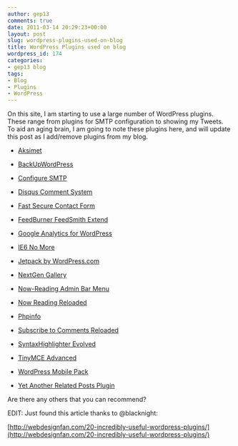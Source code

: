 ```yaml
---
author: gep13
comments: true
date: 2011-03-14 20:29:23+00:00
layout: post
slug: wordpress-plugins-used-on-blog
title: WordPress Plugins used on blog
wordpress_id: 174
categories:
- gep13 blog
tags:
- Blog
- Plugins
- WordPress
---
```


On this site, I am starting to use a large number of WordPress plugins.  These range from plugins for SMTP configuration to showing my Tweets.  To aid an aging brain, I am going to note these plugins here, and will update this post as I add/remove plugins from my blog.



	
  * [Aksimet](http://akismet.com/)

	
  * [BackUpWordPress](http://wordpress.org/extend/plugins/backupwordpress/)

	
  * [Configure SMTP](http://coffee2code.com/wp-plugins/configure-smtp/)

	
  * [Disqus Comment System](http://wordpress.org/extend/plugins/disqus-comment-system/)

	
  * [Fast Secure Contact Form](http://www.fastsecurecontactform.com/)

	
  * [FeedBurner FeedSmith Extend](http://wordpress.org/extend/plugins/feedburner-setting/)

	
  * [Google Analytics for WordPress](http://wordpress.org/extend/plugins/google-analytics-for-wordpress/)

	
  * [IE6 No More](http://wordpress.org/extend/plugins/ie6nomore/)

	
  * [Jetpack by WordPress.com](http://wordpress.org/extend/plugins/jetpack/)

	
  * [NextGen Gallery](http://alexrabe.de/wordpress-plugins/nextgen-gallery/)

	
  * [Now-Reading Admin Bar Menu](http://wordpress.org/extend/plugins/now-reading-admin-bar-menu/)

	
  * [Now Reading Reloaded](http://wordpress.org/extend/plugins/now-reading-reloaded/)

	
  * [Phpinfo](http://wordpress.org/extend/plugins/phpinfo/)

	
  * [Subscribe to Comments Reloaded](http://wordpress.org/extend/plugins/subscribe-to-comments-reloaded/)

	
  * [SyntaxHighlighter Evolved](http://www.viper007bond.com/wordpress-plugins/syntaxhighlighter/)

	
  * [TinyMCE Advanced](http://www.laptoptips.ca/projects/tinymce-advanced/)

	
  * [WordPress Mobile Pack](http://wordpress.org/extend/plugins/wordpress-mobile-pack/)

	
  * [Yet Another Related Posts Plugin](http://mitcho.com/code/yarpp/)


Are there any others that you can recommend?

EDIT: Just found this article thanks to @blacknight:

[http://webdesignfan.com/20-incredibly-useful-wordpress-plugins/](http://webdesignfan.com/20-incredibly-useful-wordpress-plugins/)
